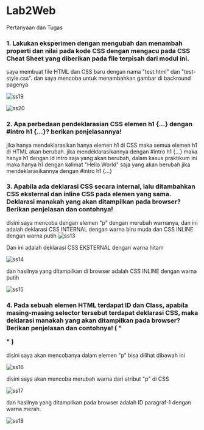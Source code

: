 # Lab2Web

Pertanyaan dan Tugas
### 1. Lakukan eksperimen dengan mengubah dan menambah properti dan nilai pada kode CSS dengan mengacu pada CSS Cheat Sheet yang diberikan pada file terpisah dari modul ini.

saya membuat file HTML dan CSS baru dengan nama "test.html" dan "test-style.css". dan saya mencoba untuk menambahkan gambar di backround pagenya

![ss19](https://github.com/fergiawann/Lab2Web/assets/115530180/062a514a-ab8b-43eb-958a-31b3bc19ac1d)

![ss20](https://github.com/fergiawann/Lab2Web/assets/115530180/209c0f8f-5a50-40ea-b990-e0f36a9f83a1)

### 2. Apa perbedaan pendeklarasian CSS elemen h1 {...} dengan #intro h1 {...}? berikan penjelasannya!

jika hanya mendeklarasikan hanya elemen h1 di CSS maka semua elemen h1 di HTML akan berubah. jika mendeklarasikannya dengan #intro h1 {...} maka hanya h1 dengan id intro saja yang akan berubah, dalam kasus praktikum ini maka hanya h1 dengan kalimat "Hello World" saja yang akan berubah jika mendeklarasikannya dengan #intro h1 {...}

### 3. Apabila ada deklarasi CSS secara internal, lalu ditambahkan CSS eksternal dan inline CSS pada elemen yang sama. Deklarasi manakah yang akan ditampilkan pada browser? Berikan penjelasan dan contohnya!

disini saya mencoba dengan elemen "p" dengan merubah warnanya, dan ini adalah deklarasi CSS INTERNAL dengan warna biru muda dan CSS INLINE dengan warna putih
![ss13](https://github.com/fergiawann/Lab2Web/assets/115530180/028e348a-bf93-40a1-a4ff-85d8cf45be9e)

Dan ini adalah deklarasi CSS EKSTERNAL dengan warna hitam

![ss14](https://github.com/fergiawann/Lab2Web/assets/115530180/ff5347d8-6f8a-4315-aa89-857ad6dbc959)

dan hasilnya yang ditampilkan di browser adalah CSS INLINE dengan warna putih

![ss15](https://github.com/fergiawann/Lab2Web/assets/115530180/e84bcb8a-33db-4b74-8a75-0f8c6b177a19)

### 4. Pada sebuah elemen HTML terdapat ID dan Class, apabila masing-masing selector tersebut terdapat deklarasi CSS, maka deklarasi manakah yang akan ditampilkan pada browser? Berikan penjelasan dan contohnya! ( "<p id="paragraf-1" class="text-paragraf">" )

disini saya akan mencobanya dalam elemen "p" bisa dilihat dibawah ini

![ss16](https://github.com/fergiawann/Lab2Web/assets/115530180/44ff0768-bf07-4401-83f1-aebac19da457)

disini saya akan mencoba merubah warna dari atribut "p" di CSS

![ss17](https://github.com/fergiawann/Lab2Web/assets/115530180/8d5e587a-bc38-459a-8dcb-3ab183190b35)

dan hasilnya yang ditampilkan pada browser adalah ID paragraf-1 dengan warna merah.

![ss18](https://github.com/fergiawann/Lab2Web/assets/115530180/f1a6fa01-d685-4503-9a47-c0064d771d4f)





























